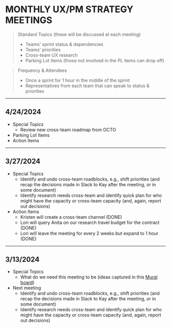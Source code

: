 # MONTHLY UX/PM STRATEGY MEETINGS

> Standard Topics (these will be discussed at each meeting)
> - Teams' sprint status & dependencies
> - Teams' priorities
> - Cross-team UX research
> - Parking Lot items (those not involved in the PL items can drop off)

> Frequency & Attendees
> - Once a sprint for 1 hour in the middle of the sprint
> - Representatives from each team that can speak to status & priorities

______________________________________________________________________________________________________________________________________________________
## 4/24/2024
- Special Topics
    - Review new cross-team roadmap from OCTO
- Parking Lot Items                
- Action Items
______________________________________________________________________________________________________________________________________________________
## 3/27/2024    
- Special Topics
    - Identify and undo cross-team roadblocks, e.g., shift priorities (and recap the decisions made in Slack to Kay after the meeting, or in some document)
    - Identify research needs cross-team and identify quick plan for who might have the capacity or cross-team capacity (and, again, report out decisions)
- Action Items
    - Kristen will create a cross-team channel (DONE)
    - Lori will query Anita on our research travel budget for the contract (DONE)
    - Lori will leave the meeting for every 2 weeks but expand to 1 hour (DONE)
______________________________________________________________________________________________________________________________________________________
## 3/13/2024
- Special Topics
    - What do we need this meeting to be (ideas captured in this [Mural board](https://app.mural.co/t/departmentofveteransaffairs9999/m/departmentofveteransaffairs9999/1710267783859/5206e79b0dd495b26f773cae3e489e3594489c40?sender=uc584f7fcc9a5090000259578))
- Next meeting
    - Identify and undo cross-team roadblocks, e.g., shift priorities (and recap the decisions made in Slack to Kay after the meeting, or in some document)
    - Identify research needs cross-team and identify quick plan for who might have the capacity or cross-team capacity (and, again, report out decisions)


